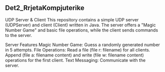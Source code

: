 ## Det2_RrjetaKompjuterike

UDP Server & Client
This repository contains a simple UDP server (UDPServer) and client (Client) written in Java. The server offers a "Magic Number Game" and basic file operations, while the client sends commands to the server.

Server Features
Magic Number Game: Guess a randomly generated number in 5 attempts.
File Operations:
Read a file (file r: filename) for all clients.
Append (file a: filename content) and write (file w: filename content) operations for the first client.
Text Messaging: Communicate with the server.

